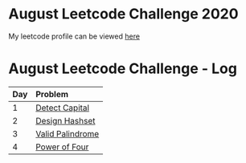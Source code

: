 # August Leetcode Challenge 2020

My leetcode profile can be viewed [here](https://leetcode.com/arshad115/)

# August Leetcode Challenge - Log

| Day  | Problem            |
| ---- | :------------------|
| 1    | [Detect Capital](./codes/1-detect-capital.py) |
| 2    | [Design Hashset](./codes/2-design-hashset.py) |
| 3    | [Valid Palindrome](./codes/3-valid-palindrome.py) |
| 4    | [Power of Four](./codes/4-valid-palindrome.py) |
